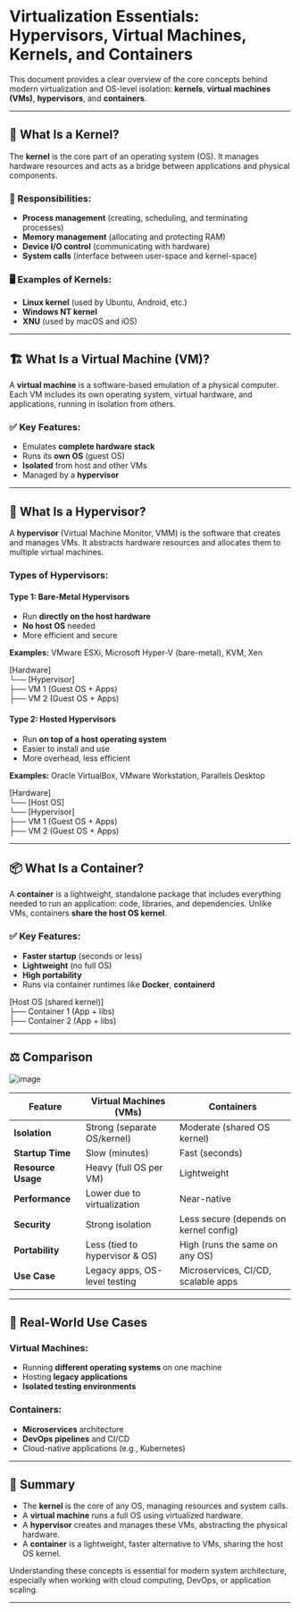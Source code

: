 # Virtualization Essentials: Hypervisors, Virtual Machines, Kernels, and Containers

This document provides a clear overview of the core concepts behind modern virtualization and OS-level isolation: **kernels**, **virtual machines (VMs)**, **hypervisors**, and **containers**.

---

## 🧠 What Is a Kernel?

The **kernel** is the core part of an operating system (OS). It manages hardware resources and acts as a bridge between applications and physical components.

### 🔧 Responsibilities:
- **Process management** (creating, scheduling, and terminating processes)
- **Memory management** (allocating and protecting RAM)
- **Device I/O control** (communicating with hardware)
- **System calls** (interface between user-space and kernel-space)

### 🖥️ Examples of Kernels:
- **Linux kernel** (used by Ubuntu, Android, etc.)
- **Windows NT kernel**
- **XNU** (used by macOS and iOS)

---

## 🏗️ What Is a Virtual Machine (VM)?

A **virtual machine** is a software-based emulation of a physical computer. Each VM includes its own operating system, virtual hardware, and applications, running in isolation from others.

### ✅ Key Features:
- Emulates **complete hardware stack**
- Runs its **own OS** (guest OS)
- **Isolated** from host and other VMs
- Managed by a **hypervisor**

---

## 🧱 What Is a Hypervisor?

A **hypervisor** (Virtual Machine Monitor, VMM) is the software that creates and manages VMs. It abstracts hardware resources and allocates them to multiple virtual machines.

### Types of Hypervisors:

#### **Type 1: Bare-Metal Hypervisors**
- Run **directly on the host hardware**
- **No host OS** needed
- More efficient and secure

**Examples:** VMware ESXi, Microsoft Hyper-V (bare-metal), KVM, Xen

[Hardware]  
└── [Hypervisor]  
├── VM 1 (Guest OS + Apps)  
├── VM 2 (Guest OS + Apps)



#### **Type 2: Hosted Hypervisors**
- Run **on top of a host operating system**
- Easier to install and use
- More overhead, less efficient

**Examples:** Oracle VirtualBox, VMware Workstation, Parallels Desktop

[Hardware]  
└── [Host OS]  
└── [Hypervisor]  
├── VM 1 (Guest OS + Apps)  
├── VM 2 (Guest OS + Apps)


---

## 📦 What Is a Container?

A **container** is a lightweight, standalone package that includes everything needed to run an application: code, libraries, and dependencies. Unlike VMs, containers **share the host OS kernel**.

### ✅ Key Features:
- **Faster startup** (seconds or less)
- **Lightweight** (no full OS)
- **High portability**
- Runs via container runtimes like **Docker**, **containerd**

[Host OS (shared kernel)]  
├── Container 1 (App + libs)  
├── Container 2 (App + libs)


---

## ⚖️ Comparison 

![image](https://github.com/user-attachments/assets/94749d0c-2f63-4a87-b361-b82bd20b14c0)


| Feature              | Virtual Machines (VMs)            | Containers                             |
|----------------------|------------------------------------|-----------------------------------------|
| **Isolation**         | Strong (separate OS/kernel)        | Moderate (shared OS kernel)             |
| **Startup Time**      | Slow (minutes)                     | Fast (seconds)                          |
| **Resource Usage**    | Heavy (full OS per VM)             | Lightweight                             |
| **Performance**       | Lower due to virtualization        | Near-native                             |
| **Security**          | Strong isolation                   | Less secure (depends on kernel config)  |
| **Portability**       | Less (tied to hypervisor & OS)     | High (runs the same on any OS)          |
| **Use Case**          | Legacy apps, OS-level testing      | Microservices, CI/CD, scalable apps     |

---

## 🔧 Real-World Use Cases

### Virtual Machines:
- Running **different operating systems** on one machine
- Hosting **legacy applications**
- **Isolated testing environments**

### Containers:
- **Microservices** architecture
- **DevOps pipelines** and CI/CD
- Cloud-native applications (e.g., Kubernetes)

---

## 📌 Summary

- The **kernel** is the core of any OS, managing resources and system calls.
- A **virtual machine** runs a full OS using virtualized hardware.
- A **hypervisor** creates and manages these VMs, abstracting the physical hardware.
- A **container** is a lightweight, faster alternative to VMs, sharing the host OS kernel.

Understanding these concepts is essential for modern system architecture, especially when working with cloud computing, DevOps, or application scaling.

---

